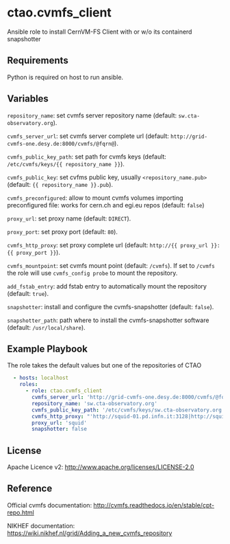ctao.cvmfs_client
======================

Ansible role to install CernVM-FS Client with or w/o its containerd snapshotter

Requirements
------------

Python is required on host to run ansible.

Variables
---------

``repository_name``: set cvmfs server repository name (default: ``sw.cta-observatory.org``).

``cvmfs_server_url``: set cvmfs server complete url (default: ``http://grid-cvmfs-one.desy.de:8000/cvmfs/@fqrn@``).

``cvmfs_public_key_path``: set path for cvmfs keys (default: ``/etc/cvmfs/keys/{{ repository_name }}``).

``cvmfs_public_key``: set cvfms public key, usually `<repository_name.pub>` (default: ``{{ repository_name }}.pub``).

``cvmfs_preconfigured``: allow to mount cvmfs volumes importing preconfigured file: works for cern.ch and egi.eu repos (default: ``false``)

``proxy_url``: set proxy name (default: ``DIRECT``).

``proxy_port``: set proxy port (default: ``80``).

``cvmfs_http_proxy``: set proxy complete url (default: ``http://{{ proxy_url }}:{{ proxy_port }}``).

``cvmfs_mountpoint``: set cvmfs mount point (default: ``/cvmfs``). If set to ``/cvmfs`` the role will use ``cvmfs_config probe`` to mount the repository.

``add_fstab_entry``: add fstab entry to automatically mount the repository (default: ``true``).

``snapshotter``: install and configure the cvmfs-snapshotter (default: ``false``).

``snapshotter_path``: path where to install the cvmfs-snapshotter software (default: ``/usr/local/share``).

Example Playbook
----------------

The role takes the default values but one of the repositories of CTAO

```yaml
  - hosts: localhost
    roles:
      - role: ctao.cvmfs_client
        cvmfs_server_url: 'http://grid-cvmfs-one.desy.de:8000/cvmfs/@fqrn@'
        repository_name: 'sw.cta-observatory.org'
        cvmfs_public_key_path: '/etc/cvmfs/keys/sw.cta-observatory.org'
        cvmfs_http_proxy: "'http://squid-01.pd.infn.it:3128|http://squid-02.pd.infn.it:3128'"
        proxy_url: 'squid'
        snapshotter: false
```


License
-------

Apache Licence v2: http://www.apache.org/licenses/LICENSE-2.0

Reference
---------

Official cvmfs documentation: http://cvmfs.readthedocs.io/en/stable/cpt-repo.html

NIKHEF documentation: https://wiki.nikhef.nl/grid/Adding_a_new_cvmfs_repository

